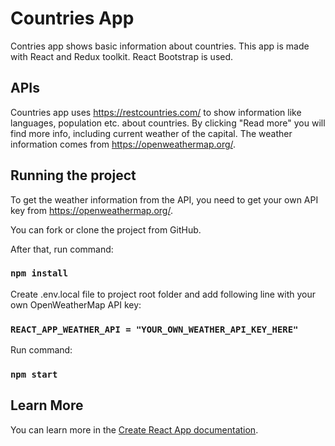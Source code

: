 # Countries App

Contries app shows basic information about countries. This app is made with React and Redux toolkit. React Bootstrap is used.

## APIs

Countries app uses https://restcountries.com/ to show information like languages, population etc. about countries. By clicking "Read more" you will find more info, including current weather of the capital. The weather information comes from https://openweathermap.org/.

## Running the project

To get the weather information from the API, you need to get your own API key from https://openweathermap.org/.

You can fork or clone the project from GitHub.

After that, run command:

### `npm install`

Create .env.local file to project root folder and add following line with your own OpenWeatherMap API key:

### `REACT_APP_WEATHER_API = "YOUR_OWN_WEATHER_API_KEY_HERE"`

Run command:

### `npm start`

## Learn More

You can learn more in the [Create React App documentation](https://facebook.github.io/create-react-app/docs/getting-started).

